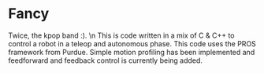 # Fancy
Twice, the kpop band :). \n
This is code written in a mix of C & C++ to control a robot in a  teleop and autonomous phase. 
This code uses the PROS framework from Purdue. Simple motion profiling has been implemented
and feedforward and feedback control is currently being added. 
